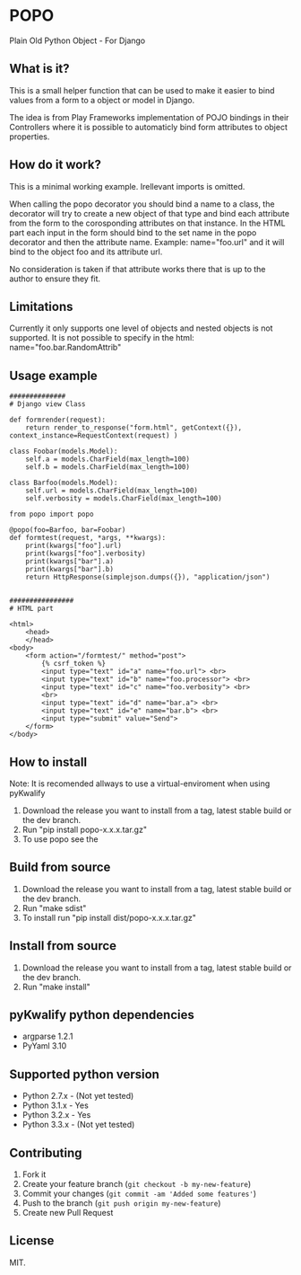 # POPO

Plain Old Python Object - For Django


## What is it?

This is a small helper function that can be used to make it easier to bind values from a form to a object or model in Django.

The idea is from Play Frameworks implementation of POJO bindings in their Controllers where it is possible to automaticly bind form attributes to object properties.


## How do it work?

This is a minimal working example. Irellevant imports is omitted.

When calling the popo decorator you should bind a name to a class, the decorator will try to create a new object of that type and bind each attribute from the form to the corosponding attributes on that instance. In the HTML part each input in the form should bind to the set name in the popo decorator and then the attribute name. Example: name="foo.url" and it will bind to the object foo and its attribute url.

No consideration is taken if that attribute works there that is up to the author to ensure they fit.


## Limitations

Currently it only supports one level of objects and nested objects is not supported. It is not possible to specify in the html: name="foo.bar.RandomAttrib"


## Usage example

```
##############
# Django view Class

def formrender(request):
    return render_to_response("form.html", getContext({}), context_instance=RequestContext(request) )

class Foobar(models.Model):
    self.a = models.CharField(max_length=100)
    self.b = models.CharField(max_length=100)

class Barfoo(models.Model):
    self.url = models.CharField(max_length=100)
    self.verbosity = models.CharField(max_length=100)

from popo import popo

@popo(foo=Barfoo, bar=Foobar)
def formtest(request, *args, **kwargs):
    print(kwargs["foo"].url)
    print(kwargs["foo"].verbosity)
    print(kwargs["bar"].a)
    print(kwargs["bar"].b)
    return HttpResponse(simplejson.dumps({}), "application/json")


################
# HTML part

<html>
    <head>
    </head>
<body>
    <form action="/formtest/" method="post">
        {% csrf_token %}
        <input type="text" id="a" name="foo.url"> <br>
        <input type="text" id="b" name="foo.processor"> <br>
        <input type="text" id="c" name="foo.verbosity"> <br> 
        <br>
        <input type="text" id="d" name="bar.a"> <br>
        <input type="text" id="e" name="bar.b"> <br>
        <input type="submit" value="Send"> 
    </form>
</body>
```


## How to install

Note: It is recomended allways to use a virtual-enviroment when using pyKwalify

1. Download the release you want to install from a tag, latest stable build or the dev branch.
2. Run "pip install popo-x.x.x.tar.gz"
3. To use popo see the 


## Build from source

1. Download the release you want to install from a tag, latest stable build or the dev branch.
2. Run "make sdist"
3. To install run "pip install dist/popo-x.x.x.tar.gz"


## Install from source

1. Download the release you want to install from a tag, latest stable build or the dev branch.
2. Run "make install"


## pyKwalify python dependencies

 - argparse 1.2.1
 - PyYaml 3.10


## Supported python version

 - Python 2.7.x - (Not yet tested)
 - Python 3.1.x - Yes
 - Python 3.2.x - Yes
 - Python 3.3.x - (Not yet tested)


## Contributing

1. Fork it
2. Create your feature branch (`git checkout -b my-new-feature`)
3. Commit your changes (`git commit -am 'Added some features'`)
4. Push to the branch (`git push origin my-new-feature`)
5. Create new Pull Request


## License

MIT.
